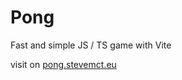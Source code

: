 # Pong

Fast and simple JS / TS game with Vite

visit on [pong.stevemct.eu](https://pong.stevemct.eu/)
